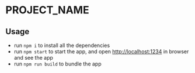 # PROJECT_NAME

## Usage

- run `npm i` to install all the dependencies
- run `npm start` to start the app, and open [http://localhost:1234](http://localhost:1234) in browser and see the app
- run `npm run build` to bundle the app
